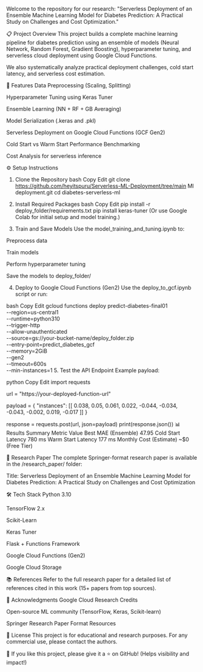 Welcome to the repository for our research:
"Serverless Deployment of an Ensemble Machine Learning Model for Diabetes Prediction: A Practical Study on Challenges and Cost Optimization."


📋 Project Overview
This project builds a complete machine learning pipeline for diabetes prediction using an ensemble of models (Neural Network, Random Forest, Gradient Boosting), hyperparameter tuning, and serverless cloud deployment using Google Cloud Functions.

We also systematically analyze practical deployment challenges, cold start latency, and serverless cost estimation.

🚀 Features
Data Preprocessing (Scaling, Splitting)

Hyperparameter Tuning using Keras Tuner

Ensemble Learning (NN + RF + GB Averaging)

Model Serialization (.keras and .pkl)

Serverless Deployment on Google Cloud Functions (GCF Gen2)

Cold Start vs Warm Start Performance Benchmarking

Cost Analysis for serverless inference

⚙️ Setup Instructions
1. Clone the Repository
bash
Copy
Edit
git clone https://github.com/heyitspuru/Serverless-ML-Deployment/tree/main Ml deployment.git
cd diabetes-serverless-ml
2. Install Required Packages
bash
Copy
Edit
pip install -r deploy_folder/requirements.txt
pip install keras-tuner
(Or use Google Colab for initial setup and model training.)

3. Train and Save Models
Use the model_training_and_tuning.ipynb to:

Preprocess data

Train models

Perform hyperparameter tuning

Save the models to deploy_folder/

4. Deploy to Google Cloud Functions (Gen2)
Use the deploy_to_gcf.ipynb script or run:

bash
Copy
Edit
gcloud functions deploy predict-diabetes-final01 \
  --region=us-central1 \
  --runtime=python310 \
  --trigger-http \
  --allow-unauthenticated \
  --source=gs://your-bucket-name/deploy_folder.zip \
  --entry-point=predict_diabetes_gcf \
  --memory=2GiB \
  --gen2 \
  --timeout=600s \
  --min-instances=1
5. Test the API Endpoint
Example payload:

python
Copy
Edit
import requests

url = "https://your-deployed-function-url"

payload = {
    "instances": [[
        0.038, 0.05, 0.061, 0.022,
        -0.044, -0.034, -0.043, -0.002,
        0.019, -0.017
    ]]
}

response = requests.post(url, json=payload)
print(response.json())
📊 Results Summary
Metric	Value
Best MAE (Ensemble)	47.95
Cold Start Latency	780 ms
Warm Start Latency	177 ms
Monthly Cost (Estimate)	~$0 (Free Tier)

📜 Research Paper
The complete Springer-format research paper is available in the /research_paper/ folder:

Title: Serverless Deployment of an Ensemble Machine Learning Model for Diabetes Prediction: A Practical Study on Challenges and Cost Optimization

🛠️ Tech Stack
Python 3.10

TensorFlow 2.x

Scikit-Learn

Keras Tuner

Flask + Functions Framework

Google Cloud Functions (Gen2)

Google Cloud Storage


📚 References
Refer to the full research paper for a detailed list of references cited in this work (15+ papers from top sources).

🤝 Acknowledgments
Google Cloud Research Credits

Open-source ML community (TensorFlow, Keras, Scikit-learn)

Springer Research Paper Format Resources

📢 License
This project is for educational and research purposes.
For any commercial use, please contact the authors.

📣
If you like this project, please give it a ⭐ on GitHub!
(Helps visibility and impact!)
